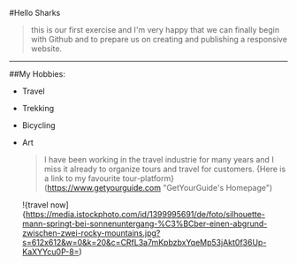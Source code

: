 #Hello Sharks
>this is our first exercise and I'm very happy that we can finally begin with Github and to prepare us on creating and publishing a responsive website.
---
##My Hobbies:

- Travel
- Trekking
- Bicycling
- Art

  >I have been working in the travel industrie for many years and I miss it already to organize tours and travel for customers.
  {Here is a link to my favourite tour-platform}(https://www.getyourguide.com "GetYourGuide's Homepage")

  !{travel now]{https://media.istockphoto.com/id/1399995691/de/foto/silhouette-mann-springt-bei-sonnenuntergang-%C3%BCber-einen-abgrund-zwischen-zwei-rocky-mountains.jpg?s=612x612&w=0&k=20&c=CRfL3a7mKpbzbxYqeMp53jAkt0f36Up-KaXYYcu0P-8=)
